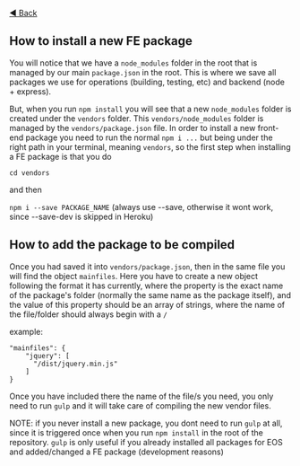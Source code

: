 [◀️ Back](https://gitlab.com/SUSE-UIUX/eos/wikis/home#releases)


## How to install a new FE package

You will notice that we have a `node_modules` folder in the root that is managed by our main `package.json` in the root. This is where we save all packages we use for operations (building, testing, etc) and backend (node + express).

But, when you run `npm install` you will see that a new `node_modules` folder is created under the `vendors` folder. This `vendors/node_modules` folder is managed by the `vendors/package.json` file.
In order to install a new front-end package you need to run the normal `npm i ...` but being under the right path in your terminal, meaning `vendors`, so the first step when installing a FE package is that you do

`cd vendors`

and then

`npm i --save PACKAGE_NAME` (always use --save, otherwise it wont work, since --save-dev is skipped in Heroku)

## How to add the package to be compiled

Once you had saved it into `vendors/package.json`, then in the same file you will find the object `mainfiles`. Here you have to create a new object following the format it has currently, where the property is the exact name of the package's folder (normally the same name as the package itself), and the value of this property should be an array of strings, where the name of the file/folder should always begin with a `/`


example:

```
"mainfiles": {
    "jquery": [
      "/dist/jquery.min.js"
    ]
}
```

Once you have included there the name of the file/s you need, you only need to run `gulp` and it will take care of compiling the new vendor files.

NOTE: if you never install a new package, you dont need to run `gulp` at all, since it is triggered once when you run `npm install` in the root of the repository. `gulp` is only useful if you already installed all packages for EOS and added/changed a FE package (development reasons)